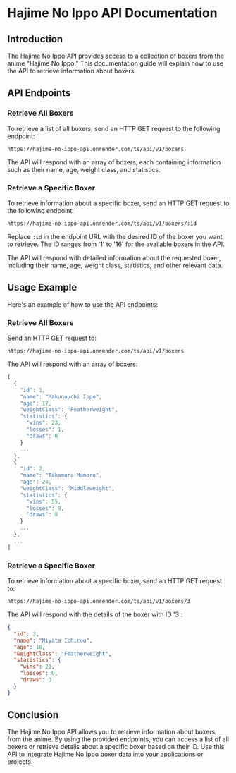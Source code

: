 # Hajime No Ippo API Documentation

## Introduction

The Hajime No Ippo API provides access to a collection of boxers from the anime "Hajime No Ippo." This documentation guide will explain how to use the API to retrieve information about boxers.

## API Endpoints

### Retrieve All Boxers

To retrieve a list of all boxers, send an HTTP GET request to the following endpoint:

`https://hajime-no-ippo-api.onrender.com/ts/api/v1/boxers`

The API will respond with an array of boxers, each containing information such as their name, age, weight class, and statistics.

### Retrieve a Specific Boxer

To retrieve information about a specific boxer, send an HTTP GET request to the following endpoint:

`https://hajime-no-ippo-api.onrender.com/ts/api/v1/boxers/:id`

Replace `:id` in the endpoint URL with the desired ID of the boxer you want to retrieve. The ID ranges from '1' to '16' for the available boxers in the API.

The API will respond with detailed information about the requested boxer, including their name, age, weight class, statistics, and other relevant data.

## Usage Example

Here's an example of how to use the API endpoints:

### Retrieve All Boxers

Send an HTTP GET request to:

`https://hajime-no-ippo-api.onrender.com/ts/api/v1/boxers`

The API will respond with an array of boxers:

```typescript
[
  {
    "id": 1,
    "name": "Makunouchi Ippo",
    "age": 17,
    "weightClass": "Featherweight",
    "statistics": {
      "wins": 23,
      "losses": 1,
      "draws": 0
    }
    ...
  },
  {
    "id": 2,
    "name": "Takamura Mamoru",
    "age": 24,
    "weightClass": "Middleweight",
    "statistics": {
      "wins": 55,
      "losses": 0,
      "draws": 0
    }
    ...
  },
  ...
]
```

### Retrieve a Specific Boxer

To retrieve information about a specific boxer, send an HTTP GET request to:

`https://hajime-no-ippo-api.onrender.com/ts/api/v1/boxers/3`

The API will respond with the details of the boxer with ID '3':

```json
{
  "id": 3,
  "name": "Miyata Ichirou",
  "age": 18,
  "weightClass": "Featherweight",
  "statistics": {
    "wins": 21,
    "losses": 0,
    "draws": 0
  }
}
```

## Conclusion

The Hajime No Ippo API allows you to retrieve information about boxers from the anime. By using the provided endpoints, you can access a list of all boxers or retrieve details about a specific boxer based on their ID. Use this API to integrate Hajime No Ippo boxer data into your applications or projects.
